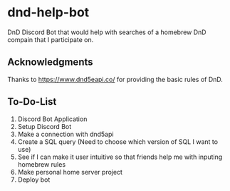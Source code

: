 # dnd-help-bot
DnD Discord Bot that would help with searches of a homebrew DnD compain that I participate on.

## Acknowledgments
Thanks to https://www.dnd5eapi.co/ for providing the basic rules of DnD.

## To-Do-List
1. Discord Bot Application
  1. Setup Discord Bot
3. Make a connection with dnd5api
4. Create a SQL query (Need to choose which version of SQL I want to use)
  1. See if I can make it user intuitive so that friends help me with inputing homebrew rules
5. Make personal home server project
  6. Deploy bot
